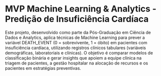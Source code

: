 # MVP Machine Learning & Analytics - Predição de Insuficiência Cardíaca  

Este projeto, desenvolvido como parte da Pós-Graduação em Ciência de Dados e Analytics, aplica técnicas de Machine Learning para prever a variável DEATH_EVENT (0 = sobrevivente, 1 = óbito) em pacientes com insuficiência cardíaca, utilizando registros clínicos tabulares (variáveis demográficas, laboratoriais e clínicas). O objetivo é comparar modelos de classificação binária e gerar insights que apoiem a equipe clínica na triagem de pacientes, a gestão hospitalar na alocação de recursos e os pacientes em estratégias preventivas.  
